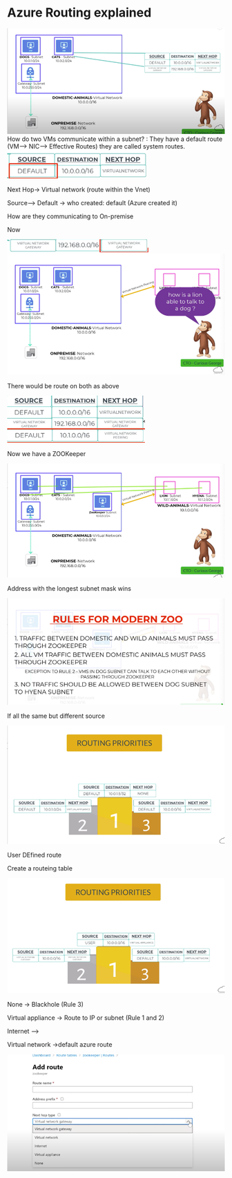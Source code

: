 # Azure Routing explained

<img src="images/a.png">
How do two VMs communicate within a subnet? :  They have a default route (VM--> NIC--> Effective Routes) they are called system routes.


<img src="images/b.png">


Next Hop-> Virtual network (route within the Vnet) 

Source--> Default → who created: default (Azure created it) 

How are they communicating to On-premise 



Now 

<img src="images/c.png">

<img src="images/d.png">



There would be route on both as above 


<img src="images/e.png">


 Now we have a ZOOKeeper 


<img src="images/f.png">


Address with the longest subnet mask wins 

<img src="images/g.png">

If all the same but different source 

<img src="images/h.png">

User DEfined route 

Create a routeing table 

<img src="images/i.png">


None → Blackhole (Rule 3)

Virtual appliance → Route to IP or subnet (Rule 1 and 2)

Internet -->

Virtual network ->default azure route

<img src="images/j.png">